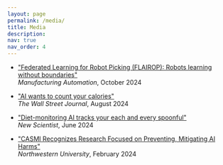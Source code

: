 ```yaml
---
layout: page
permalink: /media/
title: Media
description: 
nav: true
nav_order: 4
---
```

- ["Federated Learning for Robot Picking (FLAIROP): Robots learning without boundaries"](https://https://www.automationmag.com/flairop-federated-learning-for-robot-picking/)  
  *Manufacturing Automation*, October 2024 

- ["AI wants to count your calories"](https://www.wsj.com/tech/ai/ai-count-calories-weight-loss-6acc7019?st=a5sk6r6qoaqex7t&reflink=desktopwebshare_permalink)  
  *The Wall Street Journal*, August 2024

- ["Diet-monitoring AI tracks your each and every spoonful"](https://www.newscientist.com/article/2431572-diet-monitoring-ai-tracks-your-each-and-every-spoonful/)  
  *New Scientist*, June 2024

- ["CASMI Recognizes Research Focused on Preventing, Mitigating AI Harms"](https://casmi.northwestern.edu/news/articles/2024/casmi-recognizes-research-focused-on-preventing-mitigating-ai-harms.html)  
  *Northwestern University*, February 2024 